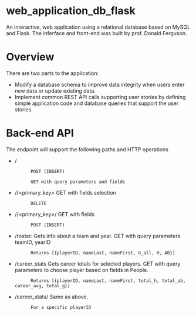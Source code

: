 # web_application_db_flask
An interactive, web application using a relational database based on MySQL and Flask. 
The inferface and front-end was built by prof. Donald Ferguson. 

# Overview 
There are two parts to the application:

* Modify a database schema to improve data integrity when users enter new data or update existing data.
* Implement common REST API calls supporting user stories by defining simple application code and database queries that support the user stories. 

# Back-end API
The endpoint will support the following paths and HTTP operations
* /<resource>
       
            POST (INSERT)
       
            GET with query parameters and fields
       
* /<resource>/<primary_key>
            GET with fields selection
       
            DELETE
       
* /<resource1>/<primary_key>/<resource1>
            GET with fields
            
            POST (INSERT)
            
* /roster: Gets info about a team and year.
            GET with query parameters teamID, yearID
            
            Returns [{playerID, nameLast, nameFirst, G_all, H, AB}]
            
* /career_stats Gets career totals for selected players.
            GET with query parameters to choose player based on fields in People.
            
            Returns [{playerID, nameLast, nameFirst, total_h, total_ab, career_avg, total_g}]
            
* /career_stats/<playerID>
            Same as above.
       
            For a specific playerID




